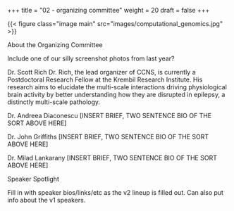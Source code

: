 +++
title = "02 - organizing committee"
weight = 20
draft = false
+++

{{< figure class="image main" src="images/computational_genomics.jpg" >}}

About the Organizing Committee

Include one of our silly screenshot photos from last year?

Dr. Scott Rich
Dr. Rich, the lead organizer of CCNS, is currently a Postdoctoral Research Fellow at the Krembil Research Institute.
His research aims to elucidate the multi-scale interactions driving physiological brain activity by better understanding
how they are disrupted in epilepsy, a distinctly multi-scale pathology.

Dr. Andreea Diaconescu
[INSERT BRIEF, TWO SENTENCE BIO OF THE SORT ABOVE HERE]

Dr. John Griffiths
[INSERT BRIEF, TWO SENTENCE BIO OF THE SORT ABOVE HERE]

Dr. Milad Lankarany
[INSERT BRIEF, TWO SENTENCE BIO OF THE SORT ABOVE HERE]


Speaker Spotlight

Fill in with speaker bios/links/etc as the v2 lineup is filled out. Can also put info about the v1 speakers.
